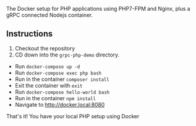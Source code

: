The Docker setup for PHP applications using PHP7-FPM and Nginx, plus a gRPC connected Nodejs container. 

## Instructions
1. Checkout the repository
2. CD down into the `grpc-php-demo` directory.
* Run `docker-compose up -d`
* Run `docker-compose exec php bash`
* Run in the container `composer install`
* Exit the container with `exit`
* Run `docker-compose hello-world bash`
* Run in the container `npm install`
* Navigate to http://docker.local:8080

That's it! You have your local PHP setup using Docker
